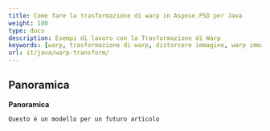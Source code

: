 ```yaml
---
title: Come fare la trasformazione di warp in Aspose.PSD per Java
weight: 100
type: docs
description: Esempi di lavoro con la Trasformazione di Warp
keywords: [warp, trasformazione di warp, distorcere immagine, warp immagine, psd, psd api, java, esempio di codice]
url: it/java/warp-transform/
---
```


## **Panoramica**

**Panoramica**

    Questo è un modello per un futuro articolo
